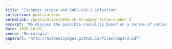 ```yaml
---
title: "Ischemic stroke and SARS-CoV-2 infection"
collection: publications
permalink: /publication/2010-10-01-paper-title-number-2
excerpt: 'We discuss the possible causality based on a series of patients'
date: 2020-10-01
venue: 'Neurologia'
paperurl: 'http://academicpages.github.io/files/paper2.pdf'
---
```

